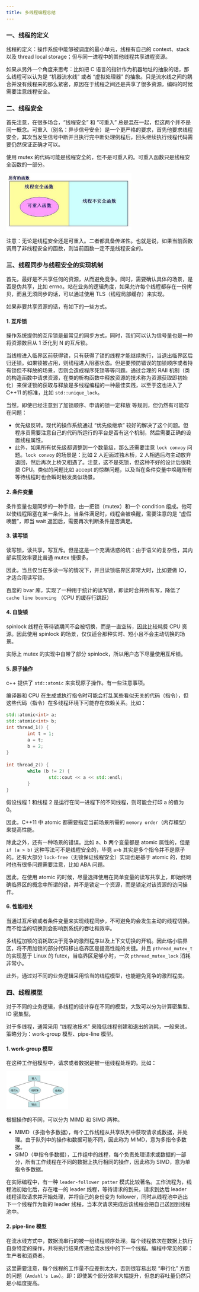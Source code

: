 ```yaml
---
title: 多线程编程总结
---
```


### 一、线程的定义

线程的定义：操作系统中能够被调度的最小单元，线程有自己的 context、stack 以及 thread local storage；但与同一进程中的其他线程共享进程资源。

如果从另外一个角度来思考：比如把 C 语言的指针作为机器地址的抽象的话，那么线程可以认为是 “机器流水线” 或者 “虚拟处理器” 的抽象。只是流水线之间的耦合并没有线程来的那么紧密，原因在于线程之间还是共享了很多资源，编码的时候需要注意线程安全。

### 二、线程安全

首先注意，在很多场合，“线程安全” 和 “可重入” 总是混在一起，但这两个并不是同一概念。可重入（别名：异步信号安全）是一个更严格的要求，首先他要求线程安全，其次当发生信号中断并且执行完中断处理例程后，回头继续执行线程代码需要仍然保证正确才可以。

使用 mutex 的代码可能是线程安全的，但不是可重入的。可重入函数只是线程安全函数的一部分。

<img src="./image/可重入与线程安全.png" alt="s" style="zoom:33%;" />

注意：无论是线程安全还是可重入。二者都具备传递性。也就是说，如果当前函数调用了非线程安全的函数，则当前函数一定不是线程安全的。

### 三、线程同步与线程安全的实现机制

首先，最好是不共享任何的资源，从而避免竞争。同时，需要确认具体的场景，是否是伪共享，比如 errno。站在业务的逻辑角度，如果允许每个线程都存在一份拷贝，而且无须同步的话，可以通过使用 TLS（线程局部缓存）来实现。

如果非要共享资源的话，有如下的一些方式。

#### 1. 互斥锁

操作系统提供的互斥锁是最常见的同步方式，同时，我们可以认为信号量也是一种将资源数目从 1 泛化到 N 的互斥锁。

当线程进入临界区前获得锁，只有获得了锁的线程才能继续执行，当退出临界区后归还锁。如果锁被占用，则线程进入阻塞状态。但是要预防错误的加锁顺序或者持有锁但不释放的场景，否则会造成程序死锁等等问题。通过合理的 RAII 机制（类的构造函数中请求资源，在类的析构函数中释放资源的技术称为资源获取即初始化）来保证锁的获取与释放是多线程编程的一种最佳实践，以至于这也进入了 C++11 的标准，比如 `std::unique_lock`。

当然，即使已经注意到了加锁顺序、申请的锁一定释放 等规则，但仍然有可能存在问题：

- 优先级反转。现代的操作系统通过 “优先级继承” 较好的解决了这个问题。但程序员需要注意自己的代码所运行的平台是否有这个机制，然后需要正确的设置线程属性。
- 此外，如果所有优先级都调整到一个数量级，那么还需要注意 `lock convoy` 问题。`lock convoy` 的场景是：比如 2 人迎面过独木桥，2 人相遇后均主动放弃退回，然后再次上桥又相遇了。注意，这不是死锁，但这种不好的设计后很耗费 CPU。类似的问题比如 accept 的惊群问题，以及当在条件变量中唤醒所有等待线程时也会瞬时触发类似场景。

#### 2. 条件变量

条件变量也是同步的一种手段，由一把锁（mutex）和一个 condition 组成。他可以使线程阻塞在某一条件上。当条件满足时，线程会被唤醒，需要注意的是 “虚假唤醒”，即当 wait 返回后，需要再次判断条件是否满足。

 #### 3. 读写锁

读写锁，读共享，写互斥。但是这是一个充满诱惑的坑：由于语义的复杂性，其内部实现效率要比普通 mutex 慢很多。

因此，当且仅当在多读一写的情况下，并且读锁临界区非常大时，比如要做 IO，才适合用读写锁。

百度的 bvar 库，实现了一种用于统计的读写锁，即读时合并所有写，降低了 `cache line bouncing` （CPU 的缓存行跳跃）

#### 4. 自旋锁

spinlock 线程在等待锁期间不会被切换，而是一直空转，因此比较耗费 CPU 资源。因此使用 spinlock 的场景，仅仅适合那种实时、短小且不会主动切换的场景。

实际上 mutex 的实现中自带了部分 spinlock，所以用户态下尽量使用互斥锁。

#### 5. 原子操作

c++ 提供了 `std::atomic` 来实现原子操作。有一些注意事项。

编译器和 CPU 在生成或执行指令时可能会打乱某些看似无关的代码（指令），但这些代码（指令）在多线程环境下可能存在依赖关系。比如：

```c++
std::atomic<int> a;
std::atomic<int> b;
int thread_1() {
		int t = 1;
		a = t;
		b = 2;
}

int thread_2() {
		while (b != 2) {
				std::cout << a << std::endl;
		}
}
```

假设线程 1 和线程 2 是运行在同一进程下的不同线程，则可能会打印 a 的值为 0。

因此，C++11 中 atomic 都需要指定当前场景所需的 `memory order`（内存模型）来提高性能。

除此之外，还有一种场景的错误。比如 a、b 两个变量都是 atomic 属性的，但是 `if (a > b)` 这种写法可不是线程安全的，毕竟 `a>b` 其实是多个指令并不是原子的。还有大部分 `lock-free`（无锁保证线程安全）实现也是基于 atomic 的，但同时也有很多问题需要注意，比如 ABA 问题。

因此，在使用 atomic 的时候，尽量选择使用在简单变量的读写共享上，即始终明确临界区的概念中所谓的锁，并不是锁定一个资源，而是锁定对该资源的访问操作。

#### 6. 性能相关

当通过互斥锁或者条件变量来实现线程同步，不可避免的会发生主动的线程切换。而不恰当的切换则会影响到系统的吞吐和效率。

多线程加锁的消耗取决于竞争的激烈程序以及上下文切换的开销。因此缩小临界区，将不用加锁的部分代码移出临界区是提高性能的关键。并且 `pthread_mutex_t` 的实现基于 Linux 的 futex，当临界区足够小时，一次 `pthread_mutex_lock` 消耗非常小。

此外，通过对不同的业务逻辑采用恰当的线程模型，也能避免竞争的激烈程度。

### 四、线程模型

对于不同的业务逻辑，多线程的设计存在不同的模型，大致可以分为计算密集型、IO 密集型。

对于多线程，通常采用 “线程池技术” 来降低线程创建和退出的消耗，一般来说，策略分为：work-group 模型、pipe-line 模型。

#### 1. work-group 模型

在这种工作组模型中，请求或者数据是被一组线程处理的。比如：

<img src="./image/work-group模型.png" alt="s" style="zoom:50%;" />

根据操作的不同，可以分为 MIMD 和 SIMD 两种。

- MIMD（多指令多数据），每个工作线程从共享队列中获取请求或数据，并处理。由于队列中的操作和数据可能不同，因此称为 MIMD，意为多指令多数据。
- SIMD（单指令多数据），工作组中的线程，每个负责处理请求或数据的一部分，所有工作线程在不同的数据上执行相同的操作，因此称为 SIMD，意为单指令多数据。

在实际编程中，有一种 `leader-follower patter` 模式比较著名。工作流程为，线程池初始化后，存在唯一的 leader 线程，等待请求的到来，请求到达后 leader 线程读取请求并开始处理，并将自己的身份变为 follower，同时从线程池中选出下一个线程作为新的 leader 线程，当本次请求完成后该线程会把自己送回到线程池中。

#### 2. pipe-line 模型

在流水线方式中，数据流串行的被一组线程顺序处理。每个线程依次在数据上执行自身特定的操作，并将执行结果传递给流水线中的下一个线程。编程中常见的即：生产者和消费者。

这里需要注意，每个线程的工作量不应差别太大，否则很容易出现 “串行化” 方面的问题（`Amdahl's Law`）。即：即使某个部分效率大幅提升，但总的吞吐量仍然只是小幅度提高。